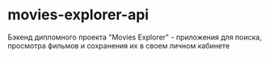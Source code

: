 # movies-explorer-api
Бэкенд дипломного проекта "Movies Explorer" - приложения для поиска, просмотра фильмов и сохранения их в своем личном кабинете
